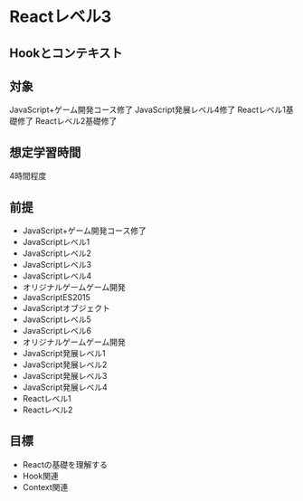# Reactレベル3
## Hookとコンテキスト

## 対象
JavaScript+ゲーム開発コース修了
JavaScript発展レベル4修了
Reactレベル1基礎修了
Reactレベル2基礎修了

## 想定学習時間
4時間程度

## 前提
* JavaScript+ゲーム開発コース修了
* JavaScriptレベル1
* JavaScriptレベル2
* JavaScriptレベル3
* JavaScriptレベル4
* オリジナルゲームゲーム開発
* JavaScriptES2015
* JavaScriptオブジェクト
* JavaScriptレベル5
* JavaScriptレベル6
* オリジナルゲームゲーム開発
* JavaScript発展レベル1
* JavaScript発展レベル2
* JavaScript発展レベル3
* JavaScript発展レベル4
* Reactレベル1
* Reactレベル2

## 目標
* Reactの基礎を理解する
* Hook関連
* Context関連
